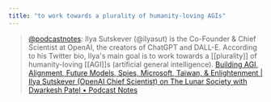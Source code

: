 ```yaml
---
title: "to work towards a plurality of humanity-loving AGIs"
---
```


> [@podcastnotes](https://twitter.com/podcastnotes/status/1646581519048413184?s=20): Ilya Sutskever (@ilyasut) is the Co-Founder & Chief Scientist at OpenAI, the creators of ChatGPT and DALL-E. According to his Twitter bio, Ilya's main goal is to work towards a [[plurality]] of humanity-loving [[AGI]]s (artificial general intelligence).
> [Building AGI, Alignment, Future Models, Spies, Microsoft, Taiwan, & Enlightenment | Ilya Sutskever (OpenAI Chief Scientist) on The Lunar Society with Dwarkesh Patel • Podcast Notes](https://podcastnotes.org/members-only/building-agi-alignment-future-models-spies-microsoft-taiwan-enlightenment-ilya-sutskever-openai-chief-scientist-on-the-lunar-society-with-dwarkesh-patel/)

